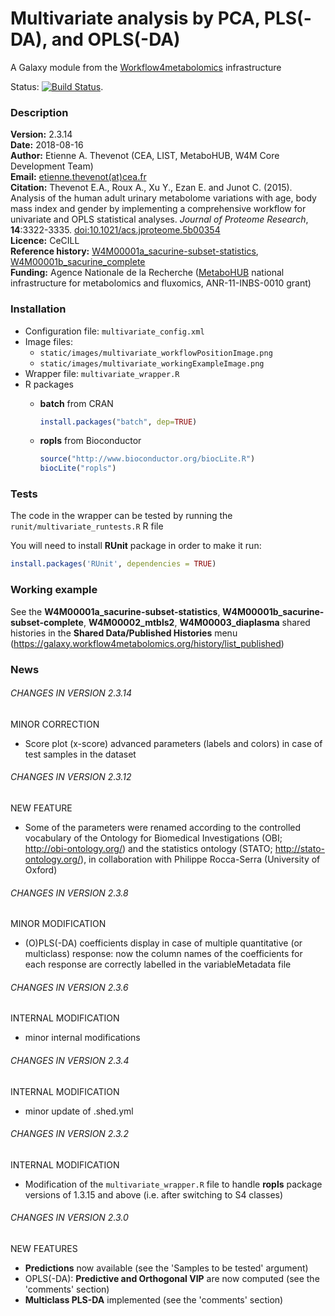 Multivariate analysis by PCA, PLS(-DA), and OPLS(-DA)
=====================================================

A Galaxy module from the [Workflow4metabolomics](http://workflow4metabolomics.org) infrastructure  

Status: [![Build Status](https://travis-ci.org/workflow4metabolomics/multivariate.svg?branch=master)](https://travis-ci.org/workflow4metabolomics/multivariate).

### Description

**Version:** 2.3.14  
**Date:** 2018-08-16  
**Author:** Etienne A. Thevenot (CEA, LIST, MetaboHUB, W4M Core Development Team)   
**Email:** [etienne.thevenot(at)cea.fr](mailto:etienne.thevenot@cea.fr)  
**Citation:** Thevenot E.A., Roux A., Xu Y., Ezan E. and Junot C. (2015). Analysis of the human adult urinary metabolome variations with age, body mass index and gender by implementing a comprehensive workflow for univariate and OPLS statistical analyses. *Journal of Proteome Research*, **14**:3322-3335. [doi:10.1021/acs.jproteome.5b00354](http://dx.doi.org/10.1021/acs.jproteome.5b00354)  
**Licence:** CeCILL  
**Reference history:** [W4M00001a_sacurine-subset-statistics](http://galaxy.workflow4metabolomics.org/history/list_published), [W4M00001b_sacurine_complete](http://galaxy.workflow4metabolomics.org/history/list_published)     
**Funding:** Agence Nationale de la Recherche ([MetaboHUB](http://www.metabohub.fr/index.php?lang=en&Itemid=473) national infrastructure for metabolomics and fluxomics, ANR-11-INBS-0010 grant)

### Installation

* Configuration file: `multivariate_config.xml` 
* Image files: 
  + `static/images/multivariate_workflowPositionImage.png` 
  + `static/images/multivariate_workingExampleImage.png` 
* Wrapper file: `multivariate_wrapper.R` 
* R packages  
  + **batch** from CRAN  
  
    ```r
    install.packages("batch", dep=TRUE)  
    ```

  + **ropls** from Bioconductor  
  
    ```r
    source("http://www.bioconductor.org/biocLite.R")  
    biocLite("ropls")      
    ```

### Tests

The code in the wrapper can be tested by running the `runit/multivariate_runtests.R` R file

You will need to install **RUnit** package in order to make it run:
```r
install.packages('RUnit', dependencies = TRUE)
```

### Working example  

See the **W4M00001a_sacurine-subset-statistics**, **W4M00001b_sacurine-subset-complete**, **W4M00002_mtbls2**, **W4M00003_diaplasma** shared histories in the **Shared Data/Published Histories** menu (https://galaxy.workflow4metabolomics.org/history/list_published) 

### News  

###### CHANGES IN VERSION 2.3.14  

MINOR CORRECTION  

 * Score plot (x-score) advanced parameters (labels and colors) in case of test samples in the dataset  

###### CHANGES IN VERSION 2.3.12  

NEW FEATURE 

 * Some of the parameters were renamed according to the controlled vocabulary of the Ontology for Biomedical Investigations (OBI; http://obi-ontology.org/) and the statistics ontology (STATO; http://stato-ontology.org/), in collaboration with Philippe Rocca-Serra (University of Oxford)  

###### CHANGES IN VERSION 2.3.8   

MINOR MODIFICATION  

 * (O)PLS(-DA) coefficients display in case of multiple quantitative (or multiclass) response: now the column names of the coefficients for each response are correctly labelled in the variableMetadata file  
 
###### CHANGES IN VERSION 2.3.6  

INTERNAL MODIFICATION  

 * minor internal modifications  

###### CHANGES IN VERSION 2.3.4

INTERNAL MODIFICATION  

 * minor update of .shed.yml

###### CHANGES IN VERSION 2.3.2

INTERNAL MODIFICATION  

 * Modification of the `multivariate_wrapper.R` file to handle **ropls** package versions of 1.3.15 and above (i.e. after switching to S4 classes)

###### CHANGES IN VERSION 2.3.0  

NEW FEATURES  

 * **Predictions** now available (see the 'Samples to be tested' argument)
 * OPLS(-DA): **Predictive and Orthogonal VIP** are now computed (see the 'comments' section)
 * **Multiclass PLS-DA** implemented (see the 'comments' section)

